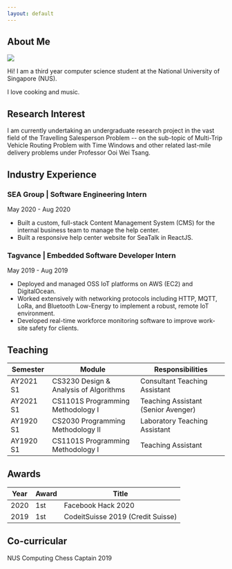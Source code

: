 ```yaml
---
layout: default
---
```


## About Me

<img class="profile-picture" src="me.jpg">

Hi! I am a third year computer science student at the National University of Singapore (NUS).

I love cooking and music.

## Research Interest

I am currently undertaking an undergraduate research project in the vast field of the Travelling Salesperson Problem -- on the sub-topic of Multi-Trip Vehicle Routing Problem with Time Windows and other related last-mile delivery problems under Professor Ooi Wei Tsang.

## Industry Experience

### SEA Group | Software Engineering Intern
May 2020 - Aug 2020

- Built a custom, full-stack Content Management System (CMS) for the internal business team to manage the help center.
- Built a responsive help center website for SeaTalk in ReactJS.

### Tagvance | Embedded Software Developer Intern
May 2019 - Aug 2019

- Deployed and managed OSS IoT platforms on AWS (EC2) and DigitalOcean.
- Worked extensively with networking protocols including HTTP, MQTT, LoRa, and Bluetooth Low-Energy
to implement a robust, remote IoT environment.
- Developed real-time workforce monitoring software to improve work-site safety for clients.


## Teaching

Semester | Module | Responsibilities 
------|----|--------
AY2021 S1 | CS3230 Design & Analysis of Algorithms | Consultant Teaching Assistant
AY2021 S1 | CS1101S Programming Methodology I | Teaching Assistant (Senior Avenger)
AY1920 S1 | CS2030 Programming Methodology II | Laboratory Teaching Assistant
AY1920 S1 | CS1101S Programming Methodology I | Teaching Assistant


## Awards

Year | Award | Title 
-----|-------|--------
2020 | 1st  | Facebook Hack 2020
2019 | 1st | CodeitSuisse 2019 (Credit Suisse)

## Co-curricular

NUS Computing Chess Captain 2019

